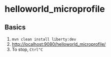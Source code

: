# helloworld_microprofile

## Basics

1. `mvn clean install liberty:dev`
1. <http://localhost:9080/helloworld_microprofile/>
1. To stop, `Ctrl^C`
